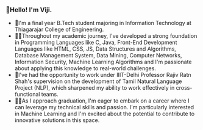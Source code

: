 ### 👋Hello! I'm Viji.
- 🌱I'm a final year B.Tech student majoring in Information Technology at Thiagarajar College of Engineering.
- 👩‍💻Throughout my academic journey, I've developed a strong foundation in Programming Languages like C, Java, Front-End Development Languages like HTML, CSS, JS, Data Structures and Algorithms, Database Management System, Data Mining, Computer Networks, Information Security, Machine Learning Algorithms and I'm passionate about applying this knowledge to real-world challenges.
- 💪I've had the opportunity to work under IIIT-Delhi Professor Rajiv Ratn Shah's supervision on the development of Tamil Natural Language Project (NLP), which sharpened my ability to work effectively in cross-functional teams.
- 👩‍🎓As I approach graduation, I'm eager to embark on a career where I can leverage my technical skills and passion. I'm particularly interested in Machine Learning and I'm excited about the potential to contribute to innovative solutions in this space.
<!--
**vijiM-26/vijiM-26** is a ✨ _special_ ✨ repository because its `README.md` (this file) appears on your GitHub profile.

Here are some ideas to get you started:
-->

<!--

- 👯 I’m looking to collaborate on ...
- 🤔 I’m looking for help with ...
- 💬 Ask me about ...
- 📫 How to reach me: ...
- 😄 Pronouns: ...
- ⚡ Fun fact: ...
-->
